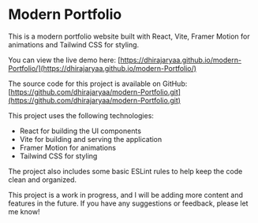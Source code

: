 # Modern Portfolio

This is a modern portfolio website built with React, Vite, Framer Motion for animations and Tailwind CSS for styling.

You can view the live demo here: [https://dhirajaryaa.github.io/modern-Portfolio/](https://dhirajaryaa.github.io/modern-Portfolio/)

The source code for this project is available on GitHub: [https://github.com/dhirajaryaa/modern-Portfolio.git](https://github.com/dhirajaryaa/modern-Portfolio.git)

This project uses the following technologies:

* React for building the UI components
* Vite for building and serving the application
* Framer Motion for animations
* Tailwind CSS for styling

The project also includes some basic ESLint rules to help keep the code clean and organized.

This project is a work in progress, and I will be adding more content and features in the future. If you have any suggestions or feedback, please let me know!

